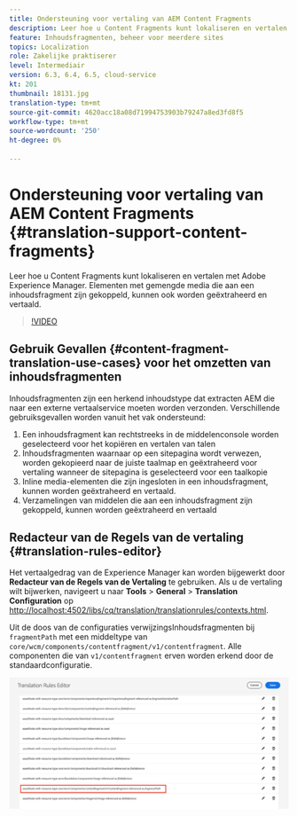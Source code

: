 ```yaml
---
title: Ondersteuning voor vertaling van AEM Content Fragments
description: Leer hoe u Content Fragments kunt lokaliseren en vertalen met Adobe Experience Manager. Elementen met gemengde media die aan een inhoudsfragment zijn gekoppeld, kunnen ook worden geëxtraheerd en vertaald.
feature: Inhoudsfragmenten, beheer voor meerdere sites
topics: Localization
role: Zakelijke praktiserer
level: Intermediair
version: 6.3, 6.4, 6.5, cloud-service
kt: 201
thumbnail: 18131.jpg
translation-type: tm+mt
source-git-commit: 4620acc18a08d71994753903b79247a8ed3fd8f5
workflow-type: tm+mt
source-wordcount: '250'
ht-degree: 0%

---
```



# Ondersteuning voor vertaling van AEM Content Fragments {#translation-support-content-fragments}

Leer hoe u Content Fragments kunt lokaliseren en vertalen met Adobe Experience Manager. Elementen met gemengde media die aan een inhoudsfragment zijn gekoppeld, kunnen ook worden geëxtraheerd en vertaald.

>[!VIDEO](https://video.tv.adobe.com/v/18131/?quality=12&learn=on)

## Gebruik Gevallen {#content-fragment-translation-use-cases} voor het omzetten van inhoudsfragmenten

Inhoudsfragmenten zijn een herkend inhoudstype dat extracten AEM die naar een externe vertaalservice moeten worden verzonden. Verschillende gebruiksgevallen worden vanuit het vak ondersteund:

1. Een inhoudsfragment kan rechtstreeks in de middelenconsole worden geselecteerd voor het kopiëren en vertalen van talen
2. Inhoudsfragmenten waarnaar op een sitepagina wordt verwezen, worden gekopieerd naar de juiste taalmap en geëxtraheerd voor vertaling wanneer de sitepagina is geselecteerd voor een taalkopie
3. Inline media-elementen die zijn ingesloten in een inhoudsfragment, kunnen worden geëxtraheerd en vertaald.
4. Verzamelingen van middelen die aan een inhoudsfragment zijn gekoppeld, kunnen worden geëxtraheerd en vertaald

## Redacteur van de Regels van de vertaling {#translation-rules-editor}

Het vertaalgedrag van de Experience Manager kan worden bijgewerkt door **Redacteur van de Regels van de Vertaling** te gebruiken. Als u de vertaling wilt bijwerken, navigeert u naar **Tools** > **General** > **Translation Configuration** op [http://localhost:4502/libs/cq/translation/translationrules/contexts.html](http://localhost:4502/libs/cq/translation/translationrules/contexts.html).

Uit de doos van de configuraties verwijzingsInhoudsfragmenten bij `fragmentPath` met een middeltype van `core/wcm/components/contentfragment/v1/contentfragment`. Alle componenten die van `v1/contentfragment` erven worden erkend door de standaardconfiguratie.

![Editor voor omzettingsregels](assets/translation-configuration.png)
